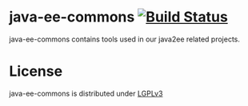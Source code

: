 java-ee-commons [![Build Status](http://ci.cismet.de/buildStatus/icon?job=java-ee-commons)](https://ci.cismet.de/job/java-ee-commons/)
===============

java-ee-commons contains tools used in our java2ee related projects.

License
=======

java-ee-commons is distributed under [LGPLv3](https://github.com/cismet/java-ee-commons/blob/dev/LICENSE)
